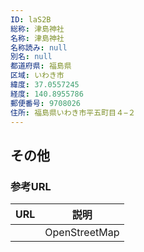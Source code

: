 ```yaml
---
ID: laS2B
総称: 津島神社
名称: 津島神社
名称読み: null
別名: null
都道府県: 福島県
区域: いわき市
緯度: 37.0557245
経度: 140.8955786
郵便番号: 9708026
住所: 福島県いわき市平五町目４−２
---
```


## その他

### 参考URL

| URL | 説明          |
| --- | ------------- |
|     | OpenStreetMap |
